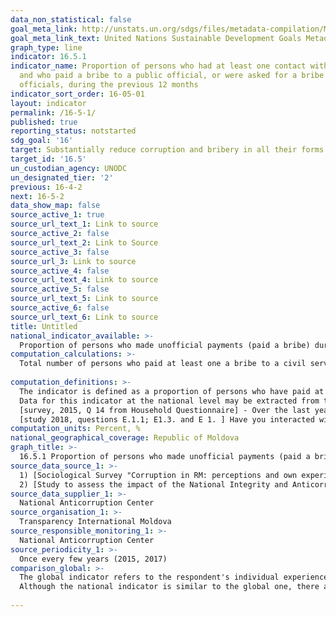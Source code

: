 ```yaml
---
data_non_statistical: false
goal_meta_link: http://unstats.un.org/sdgs/files/metadata-compilation/Metadata-Goal-16.pdf
goal_meta_link_text: United Nations Sustainable Development Goals Metadata (pdf 1361kB)
graph_type: line
indicator: 16.5.1
indicator_name: Proportion of persons who had at least one contact with a public official
  and who paid a bribe to a public official, or were asked for a bribe by those public
  officials, during the previous 12 months
indicator_sort_order: 16-05-01
layout: indicator
permalink: /16-5-1/
published: true
reporting_status: notstarted
sdg_goal: '16'
target: Substantially reduce corruption and bribery in all their forms
target_id: '16.5'
un_custodian_agency: UNODC
un_designated_tier: '2'
previous: 16-4-2
next: 16-5-2
data_show_map: false
source_active_1: true
source_url_text_1: Link to source
source_active_2: false
source_url_text_2: Link to Source
source_active_3: false
source_url_3: Link to source
source_active_4: false
source_url_text_4: Link to source
source_active_5: false
source_url_text_5: Link to source
source_active_6: false
source_url_text_6: Link to source
title: Untitled
national_indicator_available: >-
  Proportion of persons who made unofficial payments (paid a bribe) during the previous 12 months
computation_calculations: >-
  Total number of persons who paid at least one a bribe to a civil servant over the last 12 months or from whom a bribe was requested during the period of reference, out of the total number of persons who had at least one contact with one civil servant during the respective period of time * 100<br> 
  
computation_definitions: >-
  The indicator is defined as a proportion of persons who have paid at least once a bribe (have given official public money, presents or counter-favours) to a civil servant or from whom a bribe was requested by the same civil servant, over the last 12 months, as a percentage of persons who have had at least one contact with one civil servant during the same period.<br> 
  Data for this indicator at the national level may be extracted from two sources: <br> 
  [survey, 2015, Q 14 from Household Questionnaire] - Over the last year, have you (or anyone from your family) paid unofficially or offered a presents to employees from the following institutions / services/ areas? <br> 
  [study 2018, questions E.1.1; E1.3. and E 1. ] Have you interacted with the following institutions over the last 12 months? Have you paid unofficially over the last 12 months? Have you offered presents over the last 12 months? 
computation_units: Percent, %
national_geographical_coverage: Republic of Moldova
graph_title: >-
  16.5.1 Proportion of persons who made unofficial payments (paid a bribe) during the previous 12 months 
source_data_source_1: >-
  1) [Sociological Survey "Corruption in RM: perceptions and own experiences of business people and households, 2015](http://www.transparency.md/wp-content/uploads/2017/06/TI_Moldova_Cercetare_Sociologica_2015.pdf)<br> 
  2) [Study to assess the impact of the National Integrity and Anticorruption Strategy – Moldova 2017](http://www.md.undp.org/content/moldova/ro/home/library/effective_governance/studiu-de-evaluare-a-impactului-strategiei-naionale-de-integrita.html)
source_data_supplier_1: >-
  National Anticorruption Center
source_organisation_1: >-
  Transparency International Moldova
source_responsible_monitoring_1: >-
  National Anticorruption Center
source_periodicity_1: >-
  Once every few years (2015, 2017)
comparison_global: >-
  The global indicator refers to the respondent's individual experience, who is selected randomly from the household members, while the experience of other members in relation to offering bribe is not included. <br> 
  Although the national indicator is similar to the global one, there are some differences: 1) the data of the study from 2015 take into consideration the individual experience of bribe giving of the respondent and of the household members that he/she is a part of; 2) the data of the study from 2018 take into consideration the individual experience of bribe-giving of the respondents selected randomly, active economic agents and public agents from public administration of Chisinau municipality.<br> 
  
---
```

